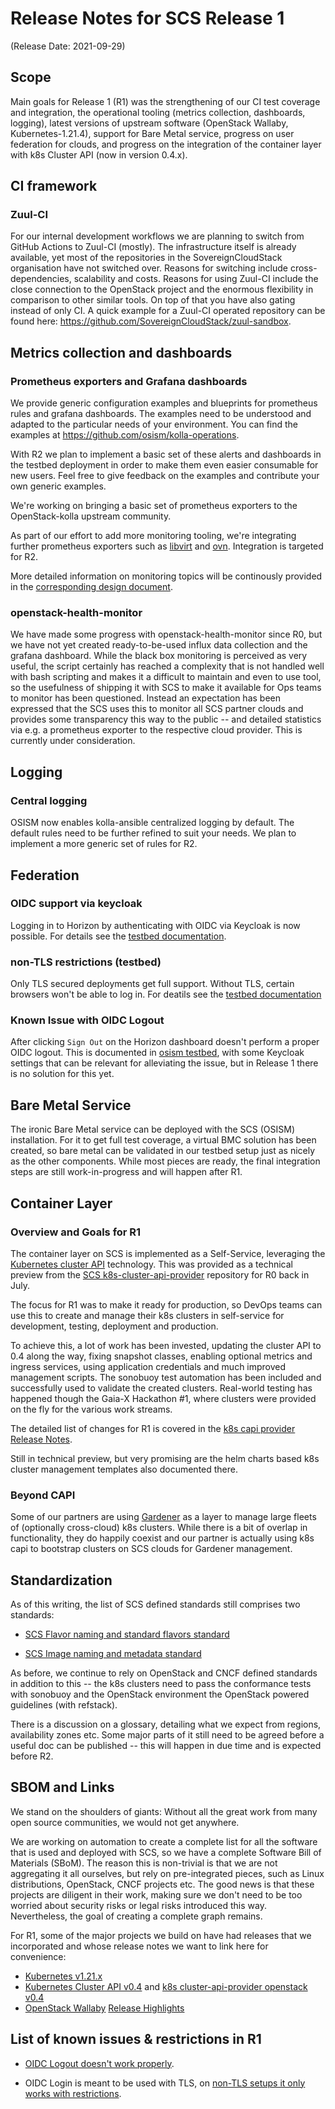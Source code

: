 # Release Notes for SCS Release 1
(Release Date: 2021-09-29)

## Scope

Main goals for Release 1 (R1) was the strengthening of our CI test coverage and integration,
the operational tooling (metrics collection, dashboards, logging), latest versions of
upstream software (OpenStack Wallaby, Kubernetes-1.21.4), support for Bare Metal
service, progress on user federation for clouds, and progress on the integration of
the container layer with k8s Cluster API (now in version 0.4.x).


## CI framework

### Zuul-CI

For our internal development workflows we are planning to switch from GitHub Actions to Zuul-CI (mostly). The infrastructure itself is already available, yet most of the repositories in the SovereignCloudStack organisation have not switched over. Reasons for switching include cross-dependencies, scalability and costs. Reasons for using Zuul-CI include the close connection to the OpenStack project and the enormous flexibility in comparison to other similar tools. On top of that you have also gating instead of only CI. A quick example for a Zuul-CI operated repository can be found here: https://github.com/SovereignCloudStack/zuul-sandbox.

## Metrics collection and dashboards

### Prometheus exporters and Grafana dashboards

We provide generic configuration examples and blueprints for prometheus rules and grafana dashboards. The examples need to be understood and adapted to the particular needs of your environment. You can find the examples at <https://github.com/osism/kolla-operations>. 

With R2 we plan to implement a basic set of these alerts and dashboards in the testbed deployment in order to make them even easier consumable for new users. Feel free to give feedback on the examples and contribute your own generic examples. 

We're working on bringing a basic set of prometheus exporters to the OpenStack-kolla upstream community. 

As part of our effort to add more monitoring tooling, we're integrating further prometheus exporters such as [libvirt](https://review.opendev.org/c/openstack/kolla-ansible/+/643568) and [ovn](https://review.opendev.org/c/openstack/kolla/+/762986). Integration is targeted for R2.

More detailed information on monitoring topics will be continously provided in the [corresponding design document](https://github.com/SovereignCloudStack/Docs/blob/main/Design-Docs/monitoring.md).

### openstack-health-monitor

We have made some progress with openstack-health-monitor since R0, but we have
not yet created ready-to-be-used influx data collection and the grafana
dashboard.  While the black box monitoring is perceived as very useful, the
script certainly has reached a complexity that is not handled well with bash
scripting and makes it a difficult to maintain and even to use tool, so the
usefulness of shipping it with SCS to make it available for Ops teams to
monitor has been questioned. Instead an expectation has been expressed that the
SCS uses this to monitor all SCS partner clouds and provides some transparency
this way to the public -- and detailed statistics via e.g. a prometheus
exporter to the respective cloud provider. This is currently under consideration.

## Logging

### Central logging

OSISM now enables kolla-ansible centralized logging by default. The default
rules need to be further refined to suit your needs. We plan to implement a
more generic set of rules for R2.

## Federation

### OIDC support via keycloak

Logging in to Horizon by authenticating with OIDC via Keycloak is now possible.
For details see the [testbed documentation](
https://github.com/osism/testbed/blob/8430afdd36307acc1bf5ebd930ecbd3dd4b1dd22/docs/source/usage.rst#authentication-with-openid-connect).

### non-TLS restrictions (testbed)

Only TLS secured deployments get full support.
Without TLS, certain browsers won't be able to log in.
For deatils see the [testbed documentation](
https://github.com/osism/testbed/blob/8430afdd36307acc1bf5ebd930ecbd3dd4b1dd22/docs/source/usage.rst#ssl-tls-connection-to-keycloak-openid-connect-provider)

### Known Issue with OIDC Logout

After clicking `Sign Out` on the Horizon dashboard doesn't perform
a proper OIDC logout. This is documented in [osism testbed](
https://github.com/osism/testbed/blob/8430afdd36307acc1bf5ebd930ecbd3dd4b1dd22/docs/source/usage.rst#openstack-web-dashboard-horizon-logout),
with some Keycloak settings that can be relevant for alleviating the issue,
but in Release 1 there is no solution for this yet.


## Bare Metal Service

The ironic Bare Metal service can be deployed with the SCS (OSISM)
installation. For it to get full test coverage, a virtual BMC
solution has been created, so bare metal can be validated in our testbed
setup just as nicely as the other components. While most pieces
are ready, the final integration steps are still work-in-progress
and will happen after R1.

## Container Layer 

### Overview and Goals for R1

The container layer on SCS is implemented as a Self-Service,
leveraging the [Kubernetes cluster API](https://cluster-api.sigs.k8s.io/)
technology. This was provided as a technical preview from the
[SCS k8s-cluster-api-provider](https://github.com/SovereignCloudStack/k8s-cluster-api-provider)
repository for R0 back in July.

The focus for R1 was to make it ready for production, so DevOps teams can
use this to create and manage their k8s clusters in self-service for
development, testing, deployment and production.

To achieve this, a lot of work has been invested, updating the
cluster API to 0.4 along the way, fixing snapshot classes, enabling
optional metrics and ingress services, using application credentials
and much improved management scripts. The sonobuoy test automation has
been included and successfully used to validate the created clusters.
Real-world testing has happened though the Gaia-X Hackathon #1, where
clusters were provided on the fly for the various work streams.

The detailed list of changes for R1 is covered in the
[k8s capi provider Release Notes](https://github.com/SovereignCloudStack/k8s-cluster-api-provider/blob/master/Release-Notes-R1.md).

Still in technical preview, but very promising are the helm charts
based k8s cluster management templates also documented there.

### Beyond CAPI

Some of our partners are using [Gardener](https://gardener.io) as a layer to manage
large fleets of (optionally cross-cloud) k8s clusters. While there is a bit of
overlap in functionality, they do happily coexist and our partner is actually
using k8s capi to bootstrap clusters on SCS clouds for Gardener management.

## Standardization

As of this writing, the list of SCS defined standards still comprises
two standards:

* [SCS Flavor naming and standard flavors standard](Design-Docs/flavor-naming.md)

* [SCS Image naming and metadata standard](Design-Docs/Image-Properties-Spec.md)

As before, we continue to rely on OpenStack and CNCF defined standards
in addition to this -- the k8s clusters need to pass the conformance
tests with sonobuoy and the OpenStack environment the OpenStack powered
guidelines (with refstack).

There is a discussion on a glossary, detailing what we expect from regions,
availability zones etc. Some major parts of it still need to be agreed
before a useful doc can be published -- this will happen in due time and
is expected before R2.

## SBOM and Links

We stand on the shoulders of giants:
Without all the great work from many open source communities, we would
not get anywhere.

We are working on automation to create a complete list for all the software
that is used and deployed with SCS, so we have a complete Software Bill
of Materials (SBoM). The reason this is non-trivial is that we are not
aggregating it all ourselves, but rely on pre-integrated pieces, such
as Linux distributions, OpenStack, CNCF projects etc. The good news is
that these projects are diligent in their work, making sure we don't need
to be too worried about security risks or legal risks introduced this way.
Nevertheless, the goal of creating a complete graph remains.

For R1, some of the major projects we build on have had releases that we
incorporated and whose release notes we want to link here for convenience:

* [Kubernetes v1.21.x](https://github.com/kubernetes/kubernetes/releases)
* [Kubernetes Cluster API v0.4](https://github.com/kubernetes-sigs/cluster-api/releases)
  and [k8s cluster-api-provider openstack v0.4](https://github.com/kubernetes-sigs/cluster-api-provider-openstack/releases)
* [OpenStack Wallaby](https://releases.openstack.org/wallaby/) [Release Highlights](https://releases.openstack.org/wallaby/highlights.html)

## List of known issues & restrictions in R1

* [OIDC Logout doesn't work properly](#Known-Issue-with-OIDC-Logout).

* OIDC Login is meant to be used with TLS, on
[non-TLS setups it only works with restrictions](#non-TLS-restrictions-testbed).


